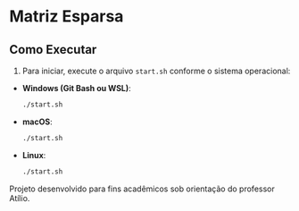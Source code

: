 # Matriz Esparsa

## Como Executar
1. Para iniciar, execute o arquivo `start.sh` conforme o sistema operacional:
- **Windows (Git Bash ou WSL)**:
    ```bash
    ./start.sh
    ```
- **macOS**:
    ```bash
    ./start.sh
    ```
- **Linux**:
    ```bash
    ./start.sh
    ```

Projeto desenvolvido para fins acadêmicos sob orientação do professor Atílio.